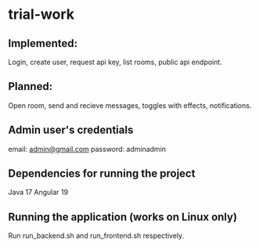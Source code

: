 # trial-work

## Implemented:
Login, create user, request api key, list rooms, public api endpoint.

## Planned:
Open room, send and recieve messages, toggles with effects, notifications.

## Admin user's credentials
email: admin@gmail.com
password: adminadmin

## Dependencies for running the project
Java 17
Angular 19

## Running the application (works on Linux only)
Run run_backend.sh and run_frontend.sh respectively.
